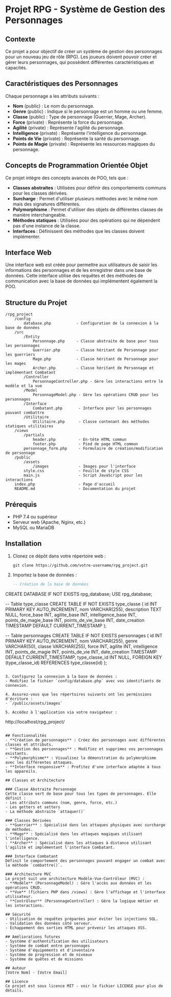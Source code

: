 # Projet RPG - Système de Gestion des Personnages

## Contexte
Ce projet a pour objectif de créer un système de gestion des personnages pour un nouveau jeu de rôle (RPG). Les joueurs doivent pouvoir créer et gérer leurs personnages, qui possèdent différentes caractéristiques et capacités.

## Caractéristiques des Personnages
Chaque personnage a les attributs suivants :
- **Nom** (public) : Le nom du personnage.
- **Genre** (public) : Indique si le personnage est un homme ou une femme.
- **Classe** (public) : Type de personnage (Guerrier, Mage, Archer).
- **Force** (private) : Représente la force du personnage.
- **Agilité** (private) : Représente l'agilité du personnage.
- **Intelligence** (private) : Représente l'intelligence du personnage.
- **Points de Vie** (private) : Représente la santé du personnage.
- **Points de Magie** (private) : Représente les ressources magiques du personnage.

## Concepts de Programmation Orientée Objet
Ce projet intègre des concepts avancés de POO, tels que :
- **Classes abstraites** : Utilisées pour définir des comportements communs pour les classes dérivées.
- **Surcharge** : Permet d'utiliser plusieurs méthodes avec le même nom mais des signatures différentes.
- **Polymorphisme** : Permet d'utiliser des objets de différentes classes de manière interchangeable.
- **Méthodes statiques** : Utilisées pour des opérations qui ne dépendent pas d'une instance de la classe.
- **Interfaces** : Définissent des méthodes que les classes doivent implémenter.

## Interface Web
Une interface web est créée pour permettre aux utilisateurs de saisir les informations des personnages et de les enregistrer dans une base de données. Cette interface utilise des requêtes et des méthodes de communication avec la base de données qui implémentent également la POO.

## Structure du Projet
```
/rpg_project
    /config
        database.php           - Configuration de la connexion à la base de données
    /src
        /Entity
            Personnage.php     - Classe abstraite de base pour tous les personnages
            Guerrier.php       - Classe héritant de Personnage pour les guerriers
            Mage.php           - Classe héritant de Personnage pour les mages
            Archer.php         - Classe héritant de Personnage et implémentant Combatant
        /Controller
            PersonnageController.php - Gère les interactions entre le modèle et la vue
        /Model
            PersonnageModel.php - Gère les opérations CRUD pour les personnages
        /Interface
            Combatant.php       - Interface pour les personnages pouvant combattre
        /Utilitaire
            Utilitaire.php      - Classe contenant des méthodes statiques utilitaires
    /views
        /partials
            header.php          - En-tête HTML commun
            footer.php          - Pied de page HTML commun
        personnage_form.php     - Formulaire de création/modification de personnage
    /public
        /assets
            /images             - Images pour l'interface
        style.css               - Feuille de style CSS
        main.js                 - Script JavaScript pour les interactions
    index.php                   - Page d'accueil
    README.md                   - Documentation du projet
```

## Prérequis
- PHP 7.4 ou supérieur
- Serveur web (Apache, Nginx, etc.)
- MySQL ou MariaDB

## Installation
1. Clonez ce dépôt dans votre répertoire web :
   ```
   git clone https://github.com/votre-username/rpg_project.git
   ```

2. Importez la base de données :
   ```sql
   -- Création de la base de données
CREATE DATABASE IF NOT EXISTS rpg_database;
USE rpg_database;

-- Table type_classe
CREATE TABLE IF NOT EXISTS type_classe (
    id INT PRIMARY KEY AUTO_INCREMENT,
    nom VARCHAR(255),
    description TEXT NULL,
    force_base INT,
    agilite_base INT,
    intelligence_base INT,
    points_de_magie_base INT,
    points_de_vie_base INT,
    date_creation TIMESTAMP DEFAULT CURRENT_TIMESTAMP
);

-- Table personnages
CREATE TABLE IF NOT EXISTS personnages (
    id INT PRIMARY KEY AUTO_INCREMENT,
    nom VARCHAR(255),
    genre VARCHAR(50),
    classe VARCHAR(255),
    force INT,
    agilite INT,
    intelligence INT,
    points_de_magie INT,
    points_de_vie INT,
    date_creation TIMESTAMP DEFAULT CURRENT_TIMESTAMP,
    type_classe_id INT NULL,
    FOREIGN KEY (type_classe_id) REFERENCES type_classe(id)
);
   ```

3. Configurez la connexion à la base de données :
   - Modifiez le fichier `config/database.php` avec vos identifiants de connexion.

4. Assurez-vous que les répertoires suivants ont les permissions d'écriture :
   - `/public/assets/images`

5. Accédez à l'application via votre navigateur :
   ```
   http://localhost/rpg_project/
   ```

## Fonctionnalités
- **Création de personnages** : Créez des personnages avec différentes classes et attributs.
- **Gestion des personnages** : Modifiez et supprimez vos personnages existants.
- **Polymorphisme** : Visualisez la démonstration du polymorphisme avec les différentes attaques.
- **Interface responsive** : Profitez d'une interface adaptée à tous les appareils.

## Classes et Architecture

### Classe Abstraite Personnage
Cette classe sert de base pour tous les types de personnages. Elle définit :
- Les attributs communs (nom, genre, force, etc.)
- Les getters et setters
- La méthode abstraite `attaquer()`

### Classes Dérivées
- **Guerrier** : Spécialisé dans les attaques physiques avec surcharge de méthodes.
- **Mage** : Spécialisé dans les attaques magiques utilisant l'intelligence.
- **Archer** : Spécialisé dans les attaques à distance utilisant l'agilité et implémentant l'interface Combatant.

### Interface Combatant
Définit le comportement des personnages pouvant engager un combat avec la méthode `combattre()`.

### Architecture MVC
Le projet suit une architecture Modèle-Vue-Contrôleur (MVC) :
- **Modèle** (PersonnageModel) : Gère l'accès aux données et les opérations CRUD.
- **Vue** (fichiers PHP dans /views) : Gère l'affichage et l'interface utilisateur.
- **Contrôleur** (PersonnageController) : Gère la logique métier et les interactions.

## Sécurité
- Utilisation de requêtes préparées pour éviter les injections SQL.
- Validation des données côté serveur.
- Échappement des sorties HTML pour prévenir les attaques XSS.

## Améliorations futures
- Système d'authentification des utilisateurs
- Système de combat entre personnages
- Système d'équipements et d'inventaire
- Système de progression et de niveaux
- Système de quêtes et de missions

## Auteur
[Votre Nom] - [Votre Email]

## Licence
Ce projet est sous licence MIT - voir le fichier LICENSE pour plus de détails.
